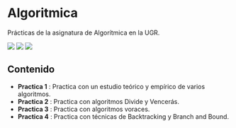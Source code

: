 # Algoritmica

Prácticas de la asignatura de Algorítmica en la UGR.

![](https://img.shields.io/badge/subject-Algorithms-orange.svg)
[![](https://img.shields.io/badge/license-GNU-blue.svg)](http://www.gnu.org/copyleft/gpl.html)
[![](https://img.shields.io/badge/university-Granada-orange.svg)](http://www.ugr.es/)

## Contenido

- **Practica 1** : Practica con un estudio teórico y empírico de varios algoritmos.
- **Practica 2** : Practica con algoritmos Divide y Vencerás.
- **Practica 3** : Practica con algoritmos voraces.
- **Practica 4** : Practica con técnicas de Backtracking y Branch and Bound.